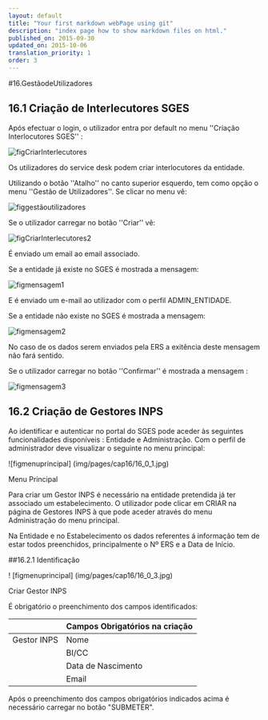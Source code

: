 ```yaml
---
layout: default
title: "Your first markdown webPage using git"
description: "index page how to show markdown files on html."
published_on: 2015-09-30
updated_on: 2015-10-06
translation_priority: 1
order: 3
---
```

<p id="GestãodeUtilizadores"></p>
<p id="listaeqcr"></p>
#16.GestãodeUtilizadores

## 16.1 Criação de Interlecutores SGES 

Após efectuar o login, o utilizador entra por default no menu ''Criação Interlocutores SGES'' :

![figCriarInterlecutores](img/pages/cap16/16_1_0.jpg)

Os utilizadores do service desk podem criar interlocutores da entidade.
 
Utilizando o botão ''Atalho'' no canto superior esquerdo, tem como opção o menu ''Gestão de Utilizadores''. Se clicar no menu vê:

![figgestãoutilizadores](img/pages/cap16/16_1_1.jpg)

 Se o utilizador carregar no botão ''Criar''  vê:
 
 ![figCriarInterlecutores2](img/pages/cap16/16_1_2.jpg)
 
 É enviado um email ao email associado.
 
 Se a entidade já existe no SGES  é mostrada a mensagem:
 
  ![figmensagem1](img/pages/cap16/16_1_4.jpg)
  
  E é enviado um e-mail ao utilizador com o perfil ADMIN_ENTIDADE.

  Se a entidade não existe no SGES  é mostrada a mensagem:    
  
   ![figmensagem2](img/pages/cap16/16_1_5.jpg)
   
   No caso de os dados serem enviados pela ERS a exitência deste mensagem não fará sentido.
   
   Se o utilizador carregar no botão ''Confirmar'' é mostrada a mensagem :
 
   ![figmensagem3](img/pages/cap16/16_1_6.jpg)                        

## 16.2 Criação de Gestores INPS

Ao identificar e autenticar no portal do SGES pode aceder às seguintes funcionalidades disponíveis : Entidade e Administração. 
Com o perfil de administrador deve visualizar o seguinte no menu principal: 

![figmenuprincipal] (img/pages/cap16/16_0_1.jpg)
 
<p class="caption" id="figmenuprincipal"> Menu Principal </p>

Para criar um Gestor INPS é necessário na entidade pretendida já ter associado um estabelecimento. O utilizador pode clicar em CRIAR na página de Gestores INPS à que pode aceder através do menu Administração do menu principal.

Na Entidade e no Estabelecimento os dados referentes á informação tem de estar todos preenchidos, principalmente o Nº ERS e a Data de Início. 

  ##16.2.1 Identificação 

! [figmenuprincipal] (img/pages/cap16/16_0_3.jpg)

<p class="caption" id="figmenuprincipal">Criar Gestor INPS</p>

É obrigatório o preenchimento dos campos identificados:

|                  |Campos Obrigatórios na criação       | 
|------------------|-------------------------------------|
| Gestor INPS      | Nome                                |
|                  | BI/CC                               |
|                  | Data de Nascimento                  |
|                  | Email                               |     

Após o preenchimento dos campos obrigatórios indicados acima é necessário carregar no botão "SUBMETER".



